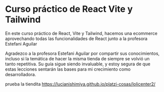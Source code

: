 # Curso práctico de React Vite y Tailwind

En este curso práctico de React, Vite y Tailwind, hacemos una ecommerce aprovechando todas las funcionalidades de React junto a la profesora Estefani Aguilar

Agradezco a la profesora Estefani Aguilar por compartir sus conocimientos, incluso si la temática de hacer la misma tienda de siempre se volvió un tanto repetitiva. Su guía sigue siendo invaluable, y estoy segura de que estas lecciones sentarán las bases para mi crecimiento como desarrolladora.

prueba la tiendita https://lucianishimiya.github.io/platzi-cosas/lolicenter2/ 
